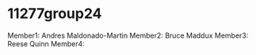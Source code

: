 # 11277group24

Member1: Andres Maldonado-Martin
Member2: Bruce Maddux
Member3: Reese Quinn
Member4:

